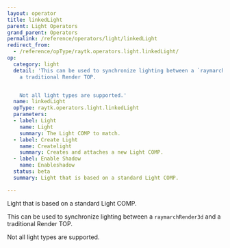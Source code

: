 ```yaml
---
layout: operator
title: linkedLight
parent: Light Operators
grand_parent: Operators
permalink: /reference/operators/light/linkedLight
redirect_from:
  - /reference/opType/raytk.operators.light.linkedLight/
op:
  category: light
  detail: 'This can be used to synchronize lighting between a `raymarchRender3d` and
    a traditional Render TOP.


    Not all light types are supported.'
  name: linkedLight
  opType: raytk.operators.light.linkedLight
  parameters:
  - label: Light
    name: Light
    summary: The Light COMP to match.
  - label: Create Light
    name: Createlight
    summary: Creates and attaches a new Light COMP.
  - label: Enable Shadow
    name: Enableshadow
  status: beta
  summary: Light that is based on a standard Light COMP.

---
```



Light that is based on a standard Light COMP.

This can be used to synchronize lighting between a `raymarchRender3d` and a traditional Render TOP.

Not all light types are supported.